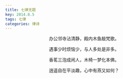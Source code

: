 ```yaml
---
title: 七律无题
key: 2014.8.5
tags: 七律
categories: 律诗
---
```


<p align="center">办公邻寺沾清静，殿内木鱼敲梵歌。
</p>
<p align="center">遇事少时烦恼少，与人多处是非多。
</p>
<p align="center">香茗三泡成闲人，木椅一梦化本佛。
</p>
<p align="center">逍遥自在平淡趣，心中有燕又如何？
</p>
